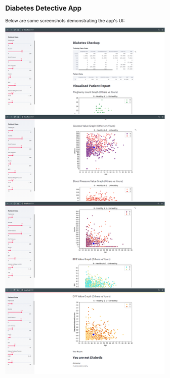 ## Diabetes Detective App
Below are some screenshots demonstrating the app's UI:

![](diabetes_prediction_system/images/1.PNG)
![](diabetes_prediction_system/images/2.PNG)
![](diabetes_prediction_system/images/3.PNG)
![](diabetes_prediction_system/images/4.PNG)
